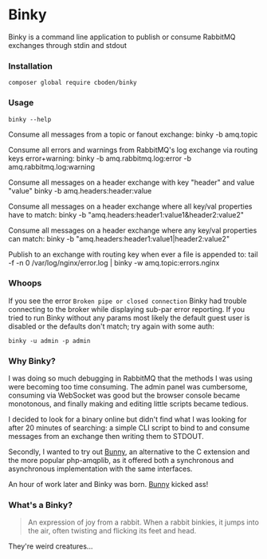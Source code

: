 # Binky

Binky is a command line application to publish or consume RabbitMQ exchanges through stdin and stdout

### Installation

    composer global require cboden/binky

### Usage

    binky --help

Consume all messages from a topic or fanout exchange:
    binky -b amq.topic

Consume all errors and warnings from RabbitMQ's log exchange via routing keys error+warning:
    binky -b amq.rabbitmq.log:error -b amq.rabbitmq.log:warning

Consume all messages on a header exchange with key "header" and value "value"
    binky -b amq.headers:header:value

Consume all messages on a header exchange where all key/val properties have to match:
    binky -b "amq.headers:header1:value1&header2:value2"

Consume all messages on a header exchange where any key/val properties can match:
    binky -b "amq.headers:header1:value1|header2:value2"

Publish to an exchange with routing key when ever a file is appended to:
    tail -f -n 0 /var/log/nginx/error.log | binky -w amq.topic:errors.nginx

### Whoops

If you see the error `Broken pipe or closed connection` Binky had trouble connecting to the broker while displaying sub-par error reporting.
If you tried to run Binky without any params most likely the default guest user is disabled or the defaults don't match; try again with some auth:

    binky -u admin -p admin

### Why Binky?

I was doing so much debugging in RabbitMQ that the methods I was using were becoming too time consuming.
The admin panel was cumbersome, consuming via WebSocket was good but the browser console became monotonous, and finally making and editing little scripts became tedious.

I decided to look for a binary online but didn't find what I was looking for after 20 minutes of searching: a simple CLI script to bind to and consume messages from an exchange then writing them to STDOUT.

Secondly, I wanted to try out [Bunny](https://github.com/jakubkulhan/bunny), an alternative to the C extension and the more popular php-amqplib, as it offered both a synchronous and asynchronous implementation with the same interfaces.

An hour of work later and Binky was born. [Bunny](https://github.com/jakubkulhan/bunny) kicked ass!

### What's a Binky?

> An expression of joy from a rabbit. When a rabbit binkies, it jumps into the air, often twisting and flicking its feet and head.

They're weird creatures...
